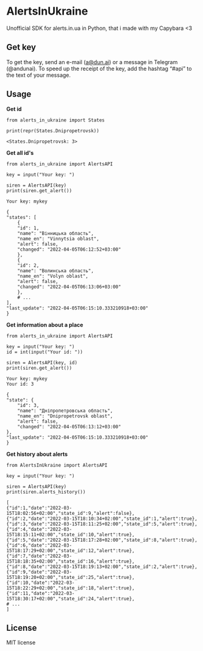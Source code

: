 # AlertsInUkraine
Unofficial SDK for alerts.in.ua in Python, that i made with my Capybara <3

Get key
-----

To get the key, send an e-mail (a@dun.ai) or a message in Telegram (@andunai). To speed up the receipt of the key, add the hashtag “#api” to the text of your message.

Usage
-----
        
**Get id**

    from alerts_in_ukraine import States
    
    print(repr(States.Dnipropetrovsk))
    
    <States.Dnipropetrovsk: 3>
    
**Get all id's**

    from alerts_in_ukraine import AlertsAPI
    
    key = input("Your key: ")
    
    siren = AlertsAPI(key)
    print(siren.get_alert())
    
    Your key: mykey
    
    {
    "states": [
        {
        "id": 1,
        "name": "Вінницька область",
        "name_en": "Vinnytsia oblast",
        "alert": false,
        "changed": "2022-04-05T06:12:52+03:00"
        },
        {
        "id": 2,
        "name": "Волинська область",
        "name_en": "Volyn oblast",
        "alert": false,
        "changed": "2022-04-05T06:13:06+03:00"
        },
        # ...
    ],
    "last_update": "2022-04-05T06:15:10.333210918+03:00"
    }

**Get information about a place**
    
    from alerts_in_ukraine import AlertsAPI
    
    key = input("Your key: ")
    id = int(input("Your id: "))
    
    siren = AlertsAPI(key, id)
    print(siren.get_alert())
    
    Your key: mykey
    Your id: 3
    
    {
    "state": {
        "id": 3,
        "name": "Дніпропетровська область",
        "name_en": "Dnipropetrovsk oblast",
        "alert": false,
        "changed": "2022-04-05T06:13:12+03:00"
    },
    "last_update": "2022-04-05T06:15:10.333210918+03:00"
    }

**Get history about alerts**

    from AlertsInUkraine import AlertsAPI
    
    key = input("Your key: ")

    siren = AlertsAPI(key)
    print(siren.alerts_history())
    
    [
    {"id":1,"date":"2022-03-15T18:02:56+02:00","state_id":9,"alert":false},
    {"id":2,"date":"2022-03-15T18:10:34+02:00","state_id":1,"alert":true},
    {"id":3,"date":"2022-03-15T18:11:25+02:00","state_id":5,"alert":true},
    {"id":4,"date":"2022-03-15T18:15:11+02:00","state_id":10,"alert":true},
    {"id":5,"date":"2022-03-15T18:17:28+02:00","state_id":8,"alert":true},
    {"id":6,"date":"2022-03-15T18:17:29+02:00","state_id":12,"alert":true},
    {"id":7,"date":"2022-03-15T18:18:35+02:00","state_id":16,"alert":true},
    {"id":8,"date":"2022-03-15T18:19:13+02:00","state_id":2,"alert":true},
    {"id":9,"date":"2022-03-15T18:19:20+02:00","state_id":25,"alert":true},
    {"id":10,"date":"2022-03-15T18:22:29+02:00","state_id":18,"alert":true},
    {"id":11,"date":"2022-03-15T18:30:17+02:00","state_id":24,"alert":true},
    # ...
    ]
License
-------

MIT license
